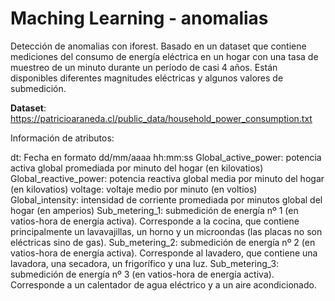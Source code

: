 # Maching Learning - anomalias
Detección de anomalias con iforest.
Basado en un dataset que contiene mediciones del consumo de energía eléctrica en un hogar con una tasa de muestreo de un minuto durante un período de casi 4 años. Están disponibles diferentes magnitudes eléctricas y algunos valores de submedición.

**Dataset**: https://patricioaraneda.cl/public_data/household_power_consumption.txt

Información de atributos:

dt: Fecha en formato dd/mm/aaaa hh:mm:ss
Global_active_power: potencia activa global promediada por minuto del hogar (en kilovatios)
Global_reactive_power: potencia reactiva global media por minuto del hogar (en kilovatios)
voltage: voltaje medio por minuto (en voltios)
Global_intensity: intensidad de corriente promediada por minutos global del hogar (en amperios)
Sub_metering_1: submedición de energía nº 1 (en vatios-hora de energía activa). Corresponde a la cocina, que contiene principalmente un lavavajillas, un horno y un microondas (las placas no son eléctricas sino de gas).
Sub_metering_2: submedición de energía nº 2 (en vatios-hora de energía activa). Corresponde al lavadero, que contiene una lavadora, una secadora, un frigorífico y una luz.
Sub_metering_3: submedición de energía nº 3 (en vatios-hora de energía activa). Corresponde a un calentador de agua eléctrico y a un aire acondicionado.
